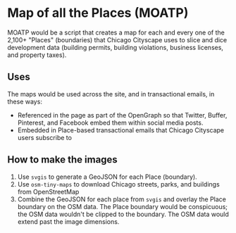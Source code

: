 # Map of all the Places (MOATP)

MOATP would be a script that creates a map for each and every one of the 2,100+ "Places" (boundaries) that Chicago Cityscape uses to slice and dice development data (building permits, building violations, business licenses, and property taxes). 

## Uses
The maps would be used across the site, and in transactional emails, in these ways:

- Referenced in the page as part of the OpenGraph so that Twitter, Buffer, Pinterest, and Facebook embed them within social media posts. 
- Embedded in Place-based transactional emails that Chicago Cityscape users subscribe to

## How to make the images
1. Use `svgis` to generate a GeoJSON for each Place (boundary). 
2. Use `osm-tiny-maps` to download Chicago streets, parks, and buildings from OpenStreetMap
3. Combine the GeoJSON for each place from `svgis` and overlay the Place boundary on the OSM data. The Place boundary would be conspicuous; the OSM data wouldn't be clipped to the boundary. The OSM data would extend past the image dimensions. 
